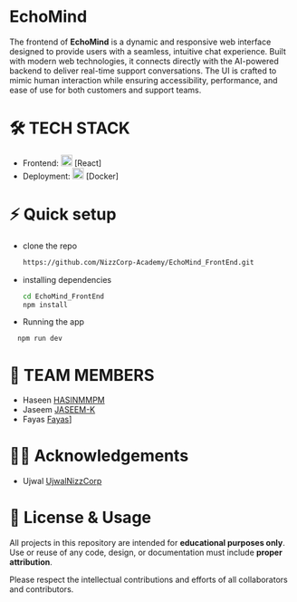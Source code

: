 # EchoMind

The frontend of **EchoMind** is a dynamic and responsive web interface designed to provide users with a seamless, intuitive chat experience. Built with modern web technologies, it connects directly with the AI-powered backend to deliver real-time support conversations. The UI is crafted to mimic human interaction while ensuring accessibility, performance, and ease of use for both customers and support teams.

# 🛠️ TECH STACK

- Frontend: <img src="https://github.com/user-attachments/assets/634795ba-064f-4016-ad06-daafb8e402a6" width="20"/> [React]
- Deployment: <img src="https://github.com/user-attachments/assets/12de079d-039d-45d0-baa2-6861a2330bc6" width="20"/> [Docker]

# ⚡ Quick setup

- clone the repo

  ```sh
  https://github.com/NizzCorp-Academy/EchoMind_FrontEnd.git
  ```

- installing dependencies

  ```sh
  cd EchoMind_FrontEnd
  npm install
  ```

- Running the app

```sh
  npm run dev
```

# 👥 TEAM MEMBERS

- Haseen [HASINMMPM](https://github.com/HASINMMPM)
- Jaseem [JASEEM-K](https://github.com/JASEEM-K)
- Fayas [Fayas](https://github.com/fayaspv)]

# 👨‍🏫 Acknowledgements

- Ujwal [UjwalNizzCorp](https://github.com/UjwalNizzCorp)

# 📄 License & Usage

All projects in this repository are intended for **educational purposes only**.  
Use or reuse of any code, design, or documentation must include **proper attribution**.

Please respect the intellectual contributions and efforts of all collaborators and contributors.
